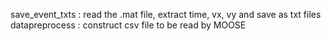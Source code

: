 save_event_txts : read the .mat file, extract time, vx, vy and save as txt files
datapreprocess : construct csv file to be read by MOOSE